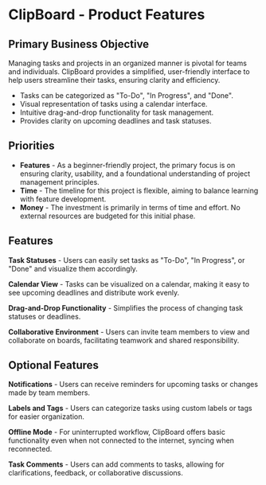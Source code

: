 # ClipBoard - Product Features

## Primary Business Objective

Managing tasks and projects in an organized manner is pivotal for teams and individuals. ClipBoard provides a simplified, user-friendly interface to help users streamline their tasks, ensuring clarity and efficiency.

- Tasks can be categorized as "To-Do", "In Progress", and "Done".
- Visual representation of tasks using a calendar interface.
- Intuitive drag-and-drop functionality for task management.
- Provides clarity on upcoming deadlines and task statuses.

## Priorities

* **Features** - As a beginner-friendly project, the primary focus is on ensuring clarity, usability, and a foundational understanding of project management principles.
* **Time** - The timeline for this project is flexible, aiming to balance learning with feature development.
* **Money** - The investment is primarily in terms of time and effort. No external resources are budgeted for this initial phase.

## Features

**Task Statuses** - Users can easily set tasks as "To-Do", "In Progress", or "Done" and visualize them accordingly.

**Calendar View** - Tasks can be visualized on a calendar, making it easy to see upcoming deadlines and distribute work evenly.

**Drag-and-Drop Functionality** - Simplifies the process of changing task statuses or deadlines.

**Collaborative Environment** - Users can invite team members to view and collaborate on boards, facilitating teamwork and shared responsibility.

## Optional Features

**Notifications** - Users can receive reminders for upcoming tasks or changes made by team members.

**Labels and Tags** - Users can categorize tasks using custom labels or tags for easier organization.

**Offline Mode** - For uninterrupted workflow, ClipBoard offers basic functionality even when not connected to the internet, syncing when reconnected.

**Task Comments** - Users can add comments to tasks, allowing for clarifications, feedback, or collaborative discussions.

